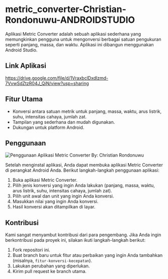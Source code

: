# metric_converter-Christian-Rondonuwu-ANDROIDSTUDIO

Aplikasi Metric Converter adalah sebuah aplikasi sederhana yang memungkinkan pengguna untuk mengonversi berbagai satuan pengukuran seperti panjang, massa, dan waktu. 
Aplikasi ini dibangun menggunakan Android Studio.

## Link Aplikasi
https://drive.google.com/file/d/1VraxbclDxdlzmd-7VvwSdZtzR04J_QiN/view?usp=sharing

## Fitur Utama

- Konversi antara satuan metrik untuk panjang, massa, waktu, arus listrik, suhu, intensitas cahaya, jumlah zat.
- Tampilan yang sederhana dan mudah digunakan.
- Dukungan untuk platform Android.

## Penggunaan
![Penggunaan Aplikasi Metric Converter By: Christian Rondonuwu](https://github.com/christianlarry/metric_converter-ChristianRondonuwu-IONIC/blob/master/converter.gif)

Setelah menginstal aplikasi, Anda dapat membuka aplikasi Metric Converter di perangkat Android Anda. Berikut langkah-langkah penggunaan aplikasi:

1. Buka aplikasi Metric Converter.
2. Pilih jenis konversi yang ingin Anda lakukan (panjang, massa, waktu, arus listrik, suhu, intensitas cahaya, jumlah zat).
3. Pilih unit awal dan unit yang ingin Anda konversi.
4. Masukkan nilai yang ingin Anda konversi.
5. Hasil konversi akan ditampilkan di layar.

## Kontribusi

Kami sangat menyambut kontribusi dari para pengembang. Jika Anda ingin berkontribusi pada proyek ini, silakan ikuti langkah-langkah berikut:

1. Fork repositori ini.
2. Buat branch baru untuk fitur atau perbaikan yang ingin Anda tambahkan (misalnya, `fitur-konversi-kecepatan`).
3. Lakukan perubahan yang diperlukan.
4. Kirim pull request ke branch utama.
